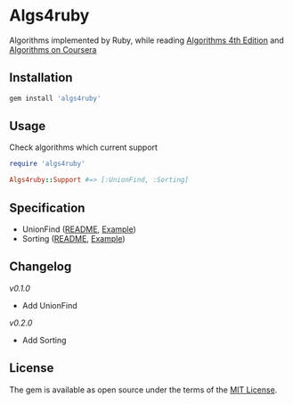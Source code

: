 # Algs4ruby

Algorithms implemented by Ruby, while reading [Algorithms 4th Edition](http://algs4.cs.princeton.edu/home/) and [Algorithms on Coursera](https://class.coursera.org/algs4partI-010/)

## Installation

```sh
gem install 'algs4ruby'
```

## Usage

Check algorithms which current support

```ruby
require 'algs4ruby'

Algs4ruby::Support #=> [:UnionFind, :Sorting]
```

## Specification

+ UnionFind ([README](/lib/algs4ruby/union_find/README.md), [Example](/example/union_find.rb))
+ Sorting ([README](/lib/algs4ruby/sorting/README.md), [Example](/example/sorting.rb))

## Changelog

*v0.1.0*

+ Add UnionFind

*v0.2.0*

+ Add Sorting

## License

The gem is available as open source under the terms of the [MIT License](http://opensource.org/licenses/MIT).

